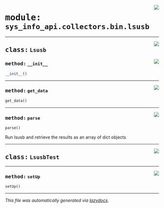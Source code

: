 <!-- markdownlint-disable -->

<a href="../src/sys_info_api/collectors/bin/lsusb.py#L0"><img align="right" style="float:right;" src="https://img.shields.io/badge/-source-cccccc?style=flat-square"></a>

# <kbd>module:</kbd> `sys_info_api.collectors.bin.lsusb`






---

<a href="../src/sys_info_api/collectors/bin/lsusb.py#L22"><img align="right" style="float:right;" src="https://img.shields.io/badge/-source-cccccc?style=flat-square"></a>

## <kbd>class:</kbd> `Lsusb`




<a href="../src/sys_info_api/collectors/bin/lsusb.py#L23"><img align="right" style="float:right;" src="https://img.shields.io/badge/-source-cccccc?style=flat-square"></a>

### <kbd>method:</kbd> `__init__`

```python
__init__()
```








---

<a href="../src/sys_info_api/collectors/bin/lsusb.py#L84"><img align="right" style="float:right;" src="https://img.shields.io/badge/-source-cccccc?style=flat-square"></a>

### <kbd>method:</kbd> `get_data`

```python
get_data()
```





---

<a href="../src/sys_info_api/collectors/bin/lsusb.py#L29"><img align="right" style="float:right;" src="https://img.shields.io/badge/-source-cccccc?style=flat-square"></a>

### <kbd>method:</kbd> `parse`

```python
parse()
```

Run lsusb and retrieve the results as an array of dict objects 


---

<a href="../src/sys_info_api/collectors/bin/lsusb.py#L138"><img align="right" style="float:right;" src="https://img.shields.io/badge/-source-cccccc?style=flat-square"></a>

## <kbd>class:</kbd> `LsusbTest`







---

<a href="../src/sys_info_api/collectors/bin/lsusb.py#L139"><img align="right" style="float:right;" src="https://img.shields.io/badge/-source-cccccc?style=flat-square"></a>

### <kbd>method:</kbd> `setUp`

```python
setUp()
```








---

_This file was automatically generated via [lazydocs](https://github.com/ml-tooling/lazydocs)._
